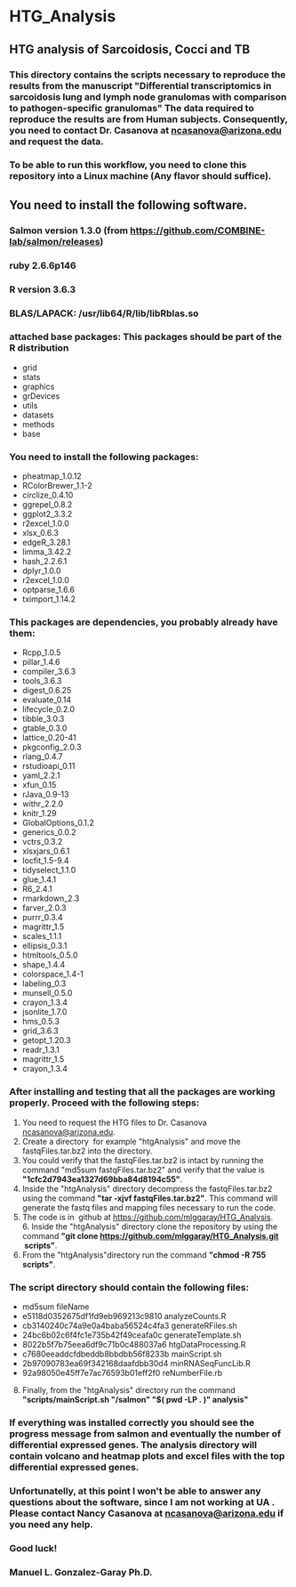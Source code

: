 # HTG_Analysis
## HTG analysis of Sarcoidosis, Cocci and TB

### This directory contains the scripts necessary to reproduce the results from the manuscript "Differential transcriptomics in sarcoidosis lung and lymph node granulomas with comparison to pathogen-specific granulomas" The data required to reproduce the results are from Human subjects. Consequently, you need to contact Dr. Casanova at ncasanova@arizona.edu and request the data. 

### To be able to run this workflow, you need to clone this repository into a Linux machine (Any flavor should suffice). 

## You need to install the following software.

### Salmon version 1.3.0 (from https://github.com/COMBINE-lab/salmon/releases)
### ruby 2.6.6p146
### R version 3.6.3
### BLAS/LAPACK: /usr/lib64/R/lib/libRblas.so

### attached base packages: This packages should be part of the R distribution
- grid
- stats
- graphics
- grDevices
- utils
- datasets
- methods
- base

### You need to install the following packages:
- pheatmap_1.0.12
- RColorBrewer_1.1-2
- circlize_0.4.10
- ggrepel_0.8.2
- ggplot2_3.3.2
- r2excel_1.0.0
- xlsx_0.6.3
- edgeR_3.28.1
- limma_3.42.2
- hash_2.2.6.1
- dplyr_1.0.0
- r2excel_1.0.0
- optparse_1.6.6
- tximport_1.14.2

### This packages are dependencies, you probably already have them:
- Rcpp_1.0.5
- pillar_1.4.6
- compiler_3.6.3
- tools_3.6.3
- digest_0.6.25
- evaluate_0.14
- lifecycle_0.2.0
- tibble_3.0.3
- gtable_0.3.0
- lattice_0.20-41
- pkgconfig_2.0.3
- rlang_0.4.7
- rstudioapi_0.11
- yaml_2.2.1
- xfun_0.15
- rJava_0.9-13
- withr_2.2.0
- knitr_1.29
- GlobalOptions_0.1.2
- generics_0.0.2
- vctrs_0.3.2
- xlsxjars_0.6.1
- locfit_1.5-9.4
- tidyselect_1.1.0
- glue_1.4.1
- R6_2.4.1
- rmarkdown_2.3
- farver_2.0.3
- purrr_0.3.4
- magrittr_1.5
- scales_1.1.1
- ellipsis_0.3.1
- htmltools_0.5.0
- shape_1.4.4
- colorspace_1.4-1
- labeling_0.3
- munsell_0.5.0
- crayon_1.3.4
- jsonlite_1.7.0
- hms_0.5.3
- grid_3.6.3
- getopt_1.20.3
- readr_1.3.1
- magrittr_1.5
- crayon_1.3.4


### After installing and testing that all the packages are working properly. Proceed with the following steps:
1. You need to request the HTG files to Dr. Casanova ncasanova@arizona.edu.
2. Create a directory  for example "htgAnalysis" and move the fastqFiles.tar.bz2 into the directory. 
3. You could verify that the fastqFiles.tar.bz2 is intact by running the command "md5sum fastqFiles.tar.bz2" and verify that the value is **"1cfc2d7943ea1327d69bba84d8194c55"**. 
4.  Inside the "htgAnalysis" directory decompress the fastqFiles.tar.bz2 using the command **"tar -xjvf fastqFiles.tar.bz2"**. This command will generate the fastq files and mapping files necessary to run the code.
5. The code is in  github at https://github.com/mlggaray/HTG_Analysis.
6. Inside the "htgAnalysis" directory clone the repository by using the command **"git clone https://github.com/mlggaray/HTG_Analysis.git  scripts"**.
7. From the "htgAnalysis"directory run the command **"chmod -R 755 scripts"**.

### The script directory should contain the following files:
- md5sum                              fileName
- e5118d0352675df1fd9eb969213c9810  analyzeCounts.R
- cb3140240c74a9e0a4baba56524c4fa3  generateRFiles.sh
- 24bc6b02c6f4fc1e735b42f49ceafa0c  generateTemplate.sh
- 8022b5f7b75eea6df9c71b0c488037a6  htgDataProcessing.R
- c7680eeaddcfdbeddb8bbdbb56f8233b  mainScript.sh
- 2b97090783ea69f342168daafdbb30d4  minRNASeqFuncLib.R
- 92a98050e45ff7e7ac76593b01eff2f0  reNumberFile.rb

8. Finally, from the "htgAnalysis" directory run the command **"scripts/mainScript.sh "<full path location to Salmon binary>/salmon" "$( pwd -LP . )" analysis"**





### If everything was installed correctly you should see the progress message from salmon and eventually the number of differential expressed genes. The analysis directory will contain volcano and heatmap plots and excel files with the top differential expressed genes.

### Unfortunatelly, at this point I won't be able to answer any questions about the software, since I am not working at UA .  Please contact Nancy Casanova at ncasanova@arizona.edu if you need any help.


### Good luck!


### Manuel L. Gonzalez-Garay Ph.D.
